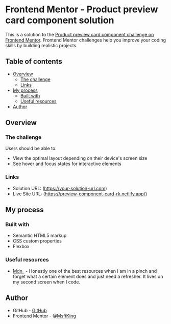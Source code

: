 # Frontend Mentor - Product preview card component solution

This is a solution to the [Product preview card component challenge on Frontend Mentor](https://www.frontendmentor.io/challenges/product-preview-card-component-GO7UmttRfa). Frontend Mentor challenges help you improve your coding skills by building realistic projects. 

## Table of contents

- [Overview](#overview)
  - [The challenge](#the-challenge)
  - [Links](#links)
- [My process](#my-process)
  - [Built with](#built-with)
  - [Useful resources](#useful-resources)
- [Author](#author)


## Overview

### The challenge

Users should be able to:

- View the optimal layout depending on their device's screen size
- See hover and focus states for interactive elements


### Links

- Solution URL: (https://your-solution-url.com)
- Live Site URL: (https://preview-component-card-rk.netlify.app/)

## My process

### Built with

- Semantic HTML5 markup
- CSS custom properties
- Flexbox


### Useful resources

- [Mdn_](https://developer.mozilla.org/en-US/) - Honestly one of the best resources when I am in a pinch and forget what a certain element does and just need a refresher. It lives on my second screen when I code. 

## Author

- GitHub - [GitHub](https://github.com/MsftKing)
- Frontend Mentor - [@MsftKing](https://www.frontendmentor.io/profile/MsftKing)

